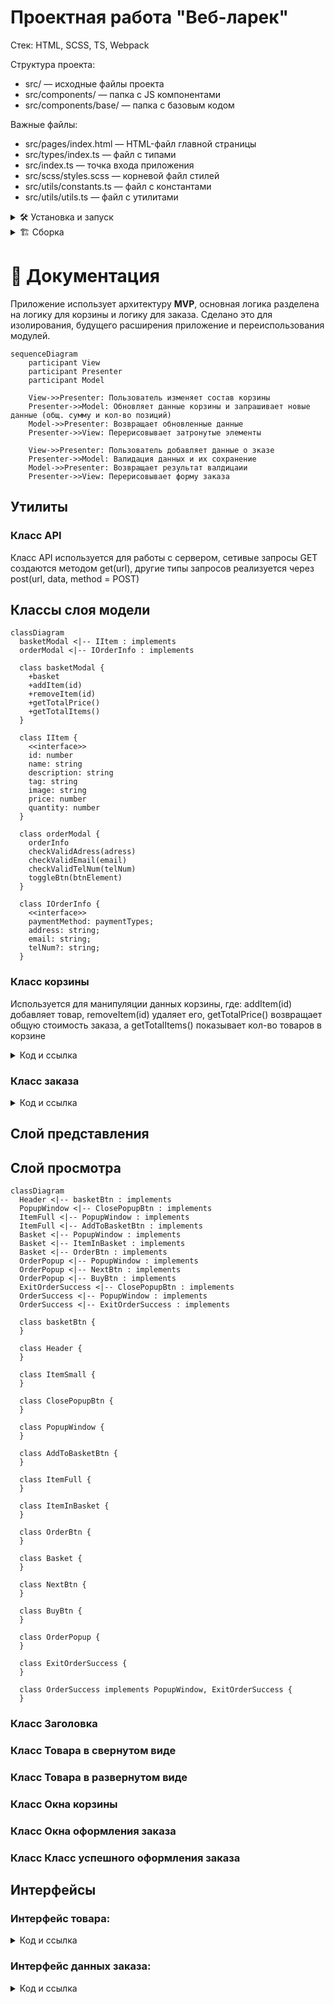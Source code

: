 # Проектная работа "Веб-ларек"

Стек: HTML, SCSS, TS, Webpack

Структура проекта:
- src/ — исходные файлы проекта
- src/components/ — папка с JS компонентами
- src/components/base/ — папка с базовым кодом

Важные файлы:
- src/pages/index.html — HTML-файл главной страницы
- src/types/index.ts — файл с типами
- src/index.ts — точка входа приложения
- src/scss/styles.scss — корневой файл стилей
- src/utils/constants.ts — файл с константами
- src/utils/utils.ts — файл с утилитами

<details><summary>🛠️ Установка и запуск</summary>
Для установки и запуска проекта необходимо выполнить команды

```
npm install
npm run start
```

или

```
yarn
yarn start
```
</details>
<details><summary>🏗️ Сборка</summary>

```
npm run build
```

или

```
yarn build
```
</details>

# 📘 Документация
Приложение использует архитектуру **MVP**, основная логика разделена на логику для корзины и логику для заказа. Сделано это для изолирования, будущего расширения приложение и переиспользования модулей.

```mermaid
sequenceDiagram
    participant View
    participant Presenter
    participant Model

    View->>Presenter: Пользователь изменяет состав корзины
    Presenter->>Model: Обновляет данные корзины и запрашивает новые данные (общ. сумму и кол-во позиций)
    Model->>Presenter: Возвращает обновленные данные
    Presenter->>View: Перерисовывает затронутые элементы

    View->>Presenter: Пользователь добавляет данные о зказе 
    Presenter->>Model: Валидация данных и их сохранение
    Model->>Presenter: Возвращает результат валдицаии
    Presenter->>View: Перерисовывает форму заказа

```


## Утилиты
### Класс API
Класс API используется для работы с сервером, сетивые запросы GET создаются методом get(url), другие типы запросов реализуется через post(url, data, method = POST)


## Классы слоя модели

```mermaid
classDiagram
  basketModal <|-- IItem : implements
  orderModal <|-- IOrderInfo : implements

  class basketModal {
    +basket
    +addItem(id)
    +removeItem(id)
    +getTotalPrice()
    +getTotalItems()
  }

  class IItem {
    <<interface>>
    id: number
    name: string
    description: string
    tag: string
    image: string
    price: number
    quantity: number
  }

  class orderModal {
    orderInfo
    checkValidAdress(adress)
    checkValidEmail(email)
    checkValidTelNum(telNum)
    toggleBtn(btnElement)
  }

  class IOrderInfo {
    <<interface>>
    paymentMethod: paymentTypes;
    address: string;
    email: string;
    telNum?: string;
  }

```

### Класс корзины
Используется для манипуляции данных корзины, где: addItem(id) добавляет товар, removeItem(id) удаляет его, getTotalPrice() возвращает общую стоимость заказа, а getTotalItems() показывает кол-во товаров в корзине
<details><summary>Код и ссылка</summary>

```Typescript
export class basketModal {
  static basket: IItem[] = [];

  addItem(id:number) {}
  removeItem(id:number) {}
  getTotalPrice(): number {}
  getTotalItems(): number {}
}
```
</details>

### Класс заказа

<details><summary>Код и ссылка</summary>

```Typescript
export class orderModal {
  orderInfo: IOrderInfo;

  checkValidAdress(adress: string) {}
  checkValidEmail(email: string) {}
  checkValidTelNum(telNum: string) {}

  toggleBtn(btnElement: HTMLButtonElement) {}
}
```
</details>


## Слой представления

## Слой просмотра

```mermaid
classDiagram
  Header <|-- basketBtn : implements
  PopupWindow <|-- ClosePopupBtn : implements
  ItemFull <|-- PopupWindow : implements
  ItemFull <|-- AddToBasketBtn : implements
  Basket <|-- PopupWindow : implements
  Basket <|-- ItemInBasket : implements
  Basket <|-- OrderBtn : implements
  OrderPopup <|-- PopupWindow : implements
  OrderPopup <|-- NextBtn : implements
  OrderPopup <|-- BuyBtn : implements
  ExitOrderSuccess <|-- ClosePopupBtn : implements
  OrderSuccess <|-- PopupWindow : implements
  OrderSuccess <|-- ExitOrderSuccess : implements

  class basketBtn {
  }

  class Header {
  }

  class ItemSmall {    
  }

  class ClosePopupBtn {
  }

  class PopupWindow {
  }

  class AddToBasketBtn {
  }

  class ItemFull {
  }

  class ItemInBasket {
  }

  class OrderBtn {
  }

  class Basket {
  }

  class NextBtn {
  }

  class BuyBtn {
  }

  class OrderPopup {
  }

  class ExitOrderSuccess {
  }

  class OrderSuccess implements PopupWindow, ExitOrderSuccess {
  }

```

### Класс Заголовка

### Класс Товара в свернутом виде

### Класс Товара в развернутом виде

### Класс Окна корзины

### Класс Окна оформления заказа

### Класс Класс успешного оформления заказа

## Интерфейсы
### Интерфейс товара:

<details><summary>Код и ссылка</summary>

```Typescript
export interface IItem {
  id: number;
  name: string;
  description: string;
  tag: string;
  image: string;
  price: number;
  quantity?: number;
}
```
</details>

### Интерфейс данных заказа:

<details><summary>Код и ссылка</summary>

```Typescript
export interface IOrderInfo {
  paymentMethod: paymentTypes;
  address: string;
  email: string;
  telNum?: string;
}
```
</details>